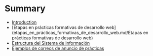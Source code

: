 # Summary

* [Introduction](README.md)
* [Etapas en prácticas formativas de desarrollo web](etapas_en_prácticas_formativas_de_desarrollo_web.md/Etapas en prácticas formativas de desarrollo web)
* [Estructura del Sistema de Información](estructura_del_sistema_de_informacion.md)
* [Ejemplos de correos de anuncio de prácticas](ejemplos_de_correos_de_anuncio_de_practicas.md)

